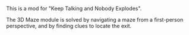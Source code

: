 This is a mod for "Keep Talking and Nobody Explodes".

The 3D Maze module is solved by navigating a maze from a first-person perspective, and by finding clues to locate the exit.